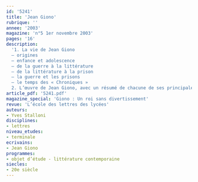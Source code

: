 ```yaml
---
id: '5241'
title: 'Jean Giono'
rubrique: ''
annee: '2003'
magazine: 'n°5 1er novembre 2003'
pages: '16'
description: 
  '1. La vie de Jean Giono
  – origines
  – enfance et adolescence
  – de la guerre à la littérature
  – de la littérature à la prison
  – la guerre et les prisons
  – le temps des « Chroniques »
  2. L’œuvre de Jean Giono, avec un résumé de chacune de ses principales œuvres romanesques'
article_pdf: '5241.pdf'
magazine_special: 'Giono : Un roi sans divertissement'
revue: 'L’école des lettres des lycées'
auteurs:
- Yves Stalloni
disciplines:
- lettres
niveau_etudes:
- terminale
ecrivains:
- Jean Giono
programmes:
- objet d’étude - littérature contemporaine
siecles:
- 20e siècle
---
```

